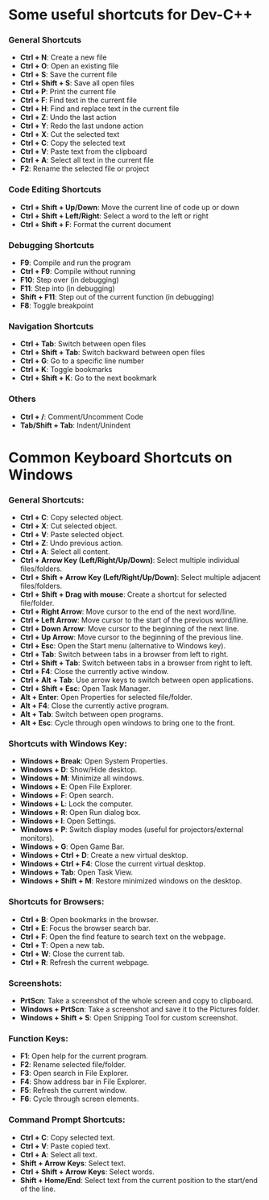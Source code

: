 # Some useful shortcuts for Dev-C++

### General Shortcuts
- **Ctrl + N**: Create a new file
- **Ctrl + O**: Open an existing file
- **Ctrl + S**: Save the current file
- **Ctrl + Shift + S**: Save all open files
- **Ctrl + P**: Print the current file
- **Ctrl + F**: Find text in the current file
- **Ctrl + H**: Find and replace text in the current file
- **Ctrl + Z**: Undo the last action
- **Ctrl + Y**: Redo the last undone action
- **Ctrl + X**: Cut the selected text
- **Ctrl + C**: Copy the selected text
- **Ctrl + V**: Paste text from the clipboard
- **Ctrl + A**: Select all text in the current file
- **F2**: Rename the selected file or project

### Code Editing Shortcuts
- **Ctrl + Shift + Up/Down**: Move the current line of code up or down
- **Ctrl + Shift + Left/Right**: Select a word to the left or right
- **Ctrl + Shift + F**: Format the current document

### Debugging Shortcuts
- **F9**: Compile and run the program
- **Ctrl + F9**: Compile without running
- **F10**: Step over (in debugging)
- **F11**: Step into (in debugging)
- **Shift + F11**: Step out of the current function (in debugging)
- **F8**: Toggle breakpoint

### Navigation Shortcuts
- **Ctrl + Tab**: Switch between open files
- **Ctrl + Shift + Tab**: Switch backward between open files
- **Ctrl + G**: Go to a specific line number
- **Ctrl + K**: Toggle bookmarks
- **Ctrl + Shift + K**: Go to the next bookmark

### Others
- **Ctrl + /**: Comment/Uncomment Code
- **Tab/Shift + Tab**: Indent/Unindent
  
# Common Keyboard Shortcuts on Windows

### General Shortcuts:
- **Ctrl + C**: Copy selected object.
- **Ctrl + X**: Cut selected object.
- **Ctrl + V**: Paste selected object.
- **Ctrl + Z**: Undo previous action.
- **Ctrl + A**: Select all content.
- **Ctrl + Arrow Key (Left/Right/Up/Down)**: Select multiple individual files/folders.
- **Ctrl + Shift + Arrow Key (Left/Right/Up/Down)**: Select multiple adjacent files/folders.
- **Ctrl + Shift + Drag with mouse**: Create a shortcut for selected file/folder.
- **Ctrl + Right Arrow**: Move cursor to the end of the next word/line.
- **Ctrl + Left Arrow**: Move cursor to the start of the previous word/line.
- **Ctrl + Down Arrow**: Move cursor to the beginning of the next line.
- **Ctrl + Up Arrow**: Move cursor to the beginning of the previous line.
- **Ctrl + Esc**: Open the Start menu (alternative to Windows key).
- **Ctrl + Tab**: Switch between tabs in a browser from left to right.
- **Ctrl + Shift + Tab**: Switch between tabs in a browser from right to left.
- **Ctrl + F4**: Close the currently active window.
- **Ctrl + Alt + Tab**: Use arrow keys to switch between open applications.
- **Ctrl + Shift + Esc**: Open Task Manager.
- **Alt + Enter**: Open Properties for selected file/folder.
- **Alt + F4**: Close the currently active program.
- **Alt + Tab**: Switch between open programs.
- **Alt + Esc**: Cycle through open windows to bring one to the front.

### Shortcuts with Windows Key:
- **Windows + Break**: Open System Properties.
- **Windows + D**: Show/Hide desktop.
- **Windows + M**: Minimize all windows.
- **Windows + E**: Open File Explorer.
- **Windows + F**: Open search.
- **Windows + L**: Lock the computer.
- **Windows + R**: Open Run dialog box.
- **Windows + I**: Open Settings.
- **Windows + P**: Switch display modes (useful for projectors/external monitors).
- **Windows + G**: Open Game Bar.
- **Windows + Ctrl + D**: Create a new virtual desktop.
- **Windows + Ctrl + F4**: Close the current virtual desktop.
- **Windows + Tab**: Open Task View.
- **Windows + Shift + M**: Restore minimized windows on the desktop.

### Shortcuts for Browsers:
- **Ctrl + B**: Open bookmarks in the browser.
- **Ctrl + E**: Focus the browser search bar.
- **Ctrl + F**: Open the find feature to search text on the webpage.
- **Ctrl + T**: Open a new tab.
- **Ctrl + W**: Close the current tab.
- **Ctrl + R**: Refresh the current webpage.

### Screenshots:
- **PrtScn**: Take a screenshot of the whole screen and copy to clipboard.
- **Windows + PrtScn**: Take a screenshot and save it to the Pictures folder.
- **Windows + Shift + S**: Open Snipping Tool for custom screenshot.

### Function Keys:
- **F1**: Open help for the current program.
- **F2**: Rename selected file/folder.
- **F3**: Open search in File Explorer.
- **F4**: Show address bar in File Explorer.
- **F5**: Refresh the current window.
- **F6**: Cycle through screen elements.

### Command Prompt Shortcuts:
- **Ctrl + C**: Copy selected text.
- **Ctrl + V**: Paste copied text.
- **Ctrl + A**: Select all text.
- **Shift + Arrow Keys**: Select text.
- **Ctrl + Shift + Arrow Keys**: Select words.
- **Shift + Home/End**: Select text from the current position to the start/end of the line.
